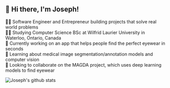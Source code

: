 ## 👋 Hi there, I'm Joseph!

👨‍💻 Software Engineer and Entrepreneur building projects that solve real world problems<br/>
👨‍🎓 Studying Computer Science BSc at Wilfrid Laurier University in Waterloo, Ontario, Canada<br/>
🔭 Currently working on an app that helps people find the perfect eyewear in seconds<br/>
🌱 Learning about medical image segmentation/annotation models and computer vision<br/>
👯 Looking to collaborate on the MAGDA project, which uses deep learning models to find eyewear<br/>

<!-- GitHub stats from https://github.com/anuraghazra/github-readme-stats -->
![Joseph's github stats](https://github-readme-stats.vercel.app/api?username=Coder-Man-2006&theme=radical&hide_border=false&include_all_commits=true&count_private=true)<br/>


<!--
**Coder-Man-2006/Coder-Man-2006** is a ✨ _special_ ✨ repository because its `README.md` (this file) appears on your GitHub profile.

Here are some ideas to get you started:

- 🔭 I’m currently working on ...
- 🌱 I’m currently learning ...
- 👯 I’m looking to collaborate on ...
- 🤔 I’m looking for help with ...
- 💬 Ask me about ...
- 📫 How to reach me: ...
- 😄 Pronouns: ...
- ⚡ Fun fact: ...
-->

